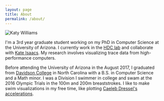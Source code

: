 ```yaml
---
layout: page
title: About
permalink: /about/
---
```


![Katy Williams](../images/kawilliams.jpg) 

I'm a 3rd year graduate student working on my PhD in Computer Science at the University of Arizona. I currently work in the [HDC lab][hdc] and collaborate with [Kate Isaacs](http://hdc.cs.arizona.edu/people/kisaacs/). My research involves visualizing trace data from high-performance computers. 

Before attending the University of Arizona in the August 2017, I graduated from [Davidson College](http://davidson.edu) in North Carolina with a B.S. in Computer Science and a Math minor. I was a Division I swimmer in college and swam at the 2016 Olympic Trials in the 100m and 200m breaststrokes. I like to make swim visualizations in my free time, like plotting [Caeleb Dressel's accelerations](../swim/dressel-acceleration.html).
       


[hdc]: http://hdc.cs.arizona.edu/
